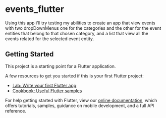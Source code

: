 # events_flutter

Using this app i'll try testing my abilities to create an app that view events with
two dropDownMenus one for the categories and the other for the event entities that
belong to that chosen category, and a list that view all the events related for
the selected event entity.

## Getting Started

This project is a starting point for a Flutter application.

A few resources to get you started if this is your first Flutter project:

- [Lab: Write your first Flutter app](https://flutter.io/docs/get-started/codelab)
- [Cookbook: Useful Flutter samples](https://flutter.io/docs/cookbook)

For help getting started with Flutter, view our 
[online documentation](https://flutter.io/docs), which offers tutorials, 
samples, guidance on mobile development, and a full API reference.

